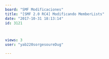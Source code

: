 ```yaml
---
board: "SMF Modificaciones"
title: "[SMF 2.0 RC4] Modificando MemberLists"
date: "2017-10-31 18:13:14"
id: 3121



views: 3
user: "yab220sorgesoureDug"

---
```

